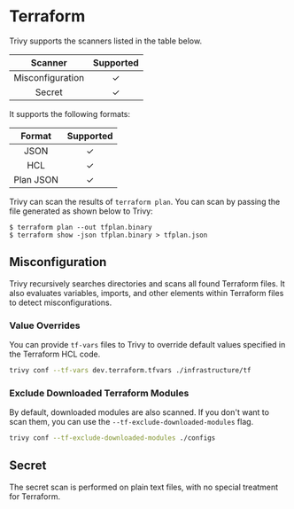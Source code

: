 # Terraform
Trivy supports the scanners listed in the table below.

|     Scanner      | Supported |
| :--------------: | :-------: |
| Misconfiguration |     ✓     |
|      Secret      |     ✓     |

It supports the following formats:

|  Format   | Supported |
| :-------: | :-------: |
|   JSON    |     ✓     |
|    HCL    |     ✓     |
| Plan JSON |     ✓     |

Trivy can scan the results of `terraform plan`.
You can scan by passing the file generated as shown below to Trivy:

```
$ terraform plan --out tfplan.binary
$ terraform show -json tfplan.binary > tfplan.json
```

## Misconfiguration
Trivy recursively searches directories and scans all found Terraform files.
It also evaluates variables, imports, and other elements within Terraform files to detect misconfigurations.

### Value Overrides
You can provide `tf-vars` files to Trivy to override default values specified in the Terraform HCL code.

```bash
trivy conf --tf-vars dev.terraform.tfvars ./infrastructure/tf
```

### Exclude Downloaded Terraform Modules
By default, downloaded modules are also scanned.
If you don't want to scan them, you can use the `--tf-exclude-downloaded-modules` flag.

```bash
trivy conf --tf-exclude-downloaded-modules ./configs
```

## Secret
The secret scan is performed on plain text files, with no special treatment for Terraform.